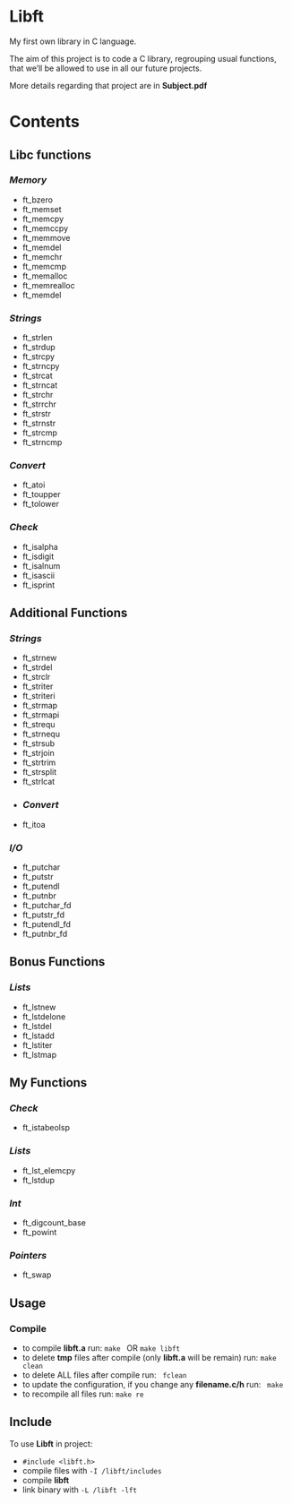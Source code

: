 
# Libft
My first own library in C language.

The aim of this project is to code a C library, regrouping usual functions, that we’ll be allowed to use in all our future projects.

More details regarding that project are in  **Subject.pdf**

# Contents

## Libc functions
### _Memory_
- ft_bzero
- ft_memset
- ft_memcpy
- ft_memccpy
- ft_memmove
- ft_memdel
- ft_memchr
- ft_memcmp
- ft_memalloc
- ft_memrealloc
- ft_memdel
### _Strings_
- ft_strlen
- ft_strdup
- ft_strcpy 
- ft_strncpy
- ft_strcat
- ft_strncat
- ft_strchr
- ft_strrchr
- ft_strstr
- ft_strnstr
- ft_strcmp
- ft_strncmp
### _Convert_
- ft_atoi
- ft_toupper
- ft_tolower
### _Check_
- ft_isalpha
- ft_isdigit
- ft_isalnum
- ft_isascii
- ft_isprint


## Additional Functions
### _Strings_
- ft_strnew
- ft_strdel
- ft_strclr
- ft_striter
- ft_striteri
- ft_strmap
- ft_strmapi
- ft_strequ
- ft_strnequ
- ft_strsub
- ft_strjoin
- ft_strtrim
- ft_strsplit
- ft_strlcat
- ### _Convert_
- ft_itoa
### _I/O_
- ft_putchar
- ft_putstr
- ft_putendl
- ft_putnbr
- ft_putchar_fd
- ft_putstr_fd
- ft_putendl_fd
- ft_putnbr_fd

## Bonus Functions
### _Lists_
- ft_lstnew
- ft_lstdelone
- ft_lstdel
- ft_lstadd
- ft_lstiter
- ft_lstmap

## My Functions
### _Check_
- ft_istabeolsp
### _Lists_
- ft_lst_elemcpy
 - ft_lstdup
### _Int_
 - ft_digcount_base
 - ft_powint
### _Pointers_
- ft_swap

##
##

## Usage
### Compile
-  to compile **libft.a** run:
```make ``` OR ``` make libft ```
- to delete **tmp** files after compile (only **libft.a** will be remain) run: 
```make clean```
- to delete ALL files after compile run: ``` fclean``` 
- to update the configuration, if you change any **filename.c/h**  run: ``` make``` 
- to recompile all files run: ```make re``` 


## Include
To use **Libft** in project:

- ```#include <libft.h> ```
- compile files with ```-I /libft/includes```
- compile **libft**
- link binary with ``` -L /libft -lft ```
